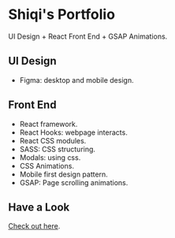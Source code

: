# Shiqi's Portfolio
UI Design + React Front End + GSAP Animations. 

## UI Design
* Figma: desktop and mobile design. 

## Front End
* React framework. 
* React Hooks: webpage interacts. 
* React CSS modules. 
* SASS: CSS structuring. 
* Modals: using css. 
* CSS Animations. 
* Mobile first design pattern. 
* GSAP: Page scrolling animations. 

## Have a Look
[Check out here](https://shiqi-portfolio.herokuapp.com/). 
